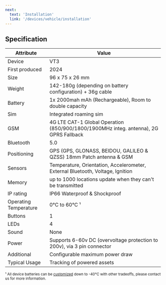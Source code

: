 ```yaml
---
next:
  text: 'Installation'
  link: '/devices/vehicle/installation'
---
```


<script setup>
import DeviceSpecTable from '../../components/DeviceSpecTable.vue'
import spec from '../../public/device-specs/vehicle/v3.yaml?raw'
</script>

<DeviceSpecTable :yamlText="spec" />

## Specification

| Attribute             | Value                                                                          |
| --------------------- | ------------------------------------------------------------------------------ |
| Device                | VT3                                                                            |
| First produced        | 2024 |
| Size                  | 96 x 75 x 26 mm                                                                |
| Weight                | 142-180g (depending on battery configuration) + 36g cable                      |
| Battery               | 1x 2000mah mAh (Rechargeable), Room to double capacity                          |
| Sim                   | Integrated roaming sim                                                         |
| GSM                   | 4G LTE CAT-1 Global Operation (850/900/1800/1900MHz integ. antenna), 2G GPRS Fallback |
| Bluetooth             | 5.0                                                                            |
| Positioning           | GPS (GPS, GLONASS, BEIDOU, GALILEO & QZSS) 18mm Patch antenna & GSM                         |
| Sensors               | Temperature, Orientation, Accelerometer, External Bluetooth, Voltage, Ignition |
| Memory                | up to 1000 locations update when they can't be transmitted                     |
| IP rating             | IP66 Waterproof & Shockproof                                                   |
| Operating Temperature | 0°C to 60°C ¹                                                                  |
| Buttons               | 1                                                                              |
| LEDs                  | 4                                                                              |
| Sound                 | None                                                                           |
| Power                 | Supports 6-60v DC (overvoltage protection to 200v), via 3 pin connector        |
| Additional            | Configurable maximum power draw                                                |
| Typical Usage         | Tracking of powered assets                                                     |

<small>¹ All device batteries can be [customized](/devices/custom) down to -40°C with other tradeoffs, please contact us for more information.</small>
